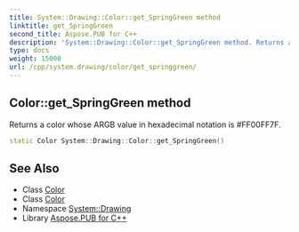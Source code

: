 ```yaml
---
title: System::Drawing::Color::get_SpringGreen method
linktitle: get_SpringGreen
second_title: Aspose.PUB for C++
description: 'System::Drawing::Color::get_SpringGreen method. Returns a color whose ARGB value in hexadecimal notation is #FF00FF7F in C++.'
type: docs
weight: 15000
url: /cpp/system.drawing/color/get_springgreen/
---
```

## Color::get_SpringGreen method


Returns a color whose ARGB value in hexadecimal notation is #FF00FF7F.

```cpp
static Color System::Drawing::Color::get_SpringGreen()
```

## See Also

* Class [Color](../)
* Class [Color](../)
* Namespace [System::Drawing](../../)
* Library [Aspose.PUB for C++](../../../)
